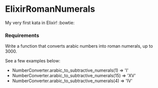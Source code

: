 # ElixirRomanNumerals

My very first kata in Elixir! :bowtie:

### Requirements

Write a function that converts arabic numbers into roman numerals, up to 3000.

See a few examples below: 

- NumberConverter.arabic_to_subtractive_numerals(1) => 'I'
- NumberConverter.arabic_to_subtractive_numerals(15) => 'XV'
- NumberConverter.arabic_to_subtractive_numerals(4) => 'IV'
